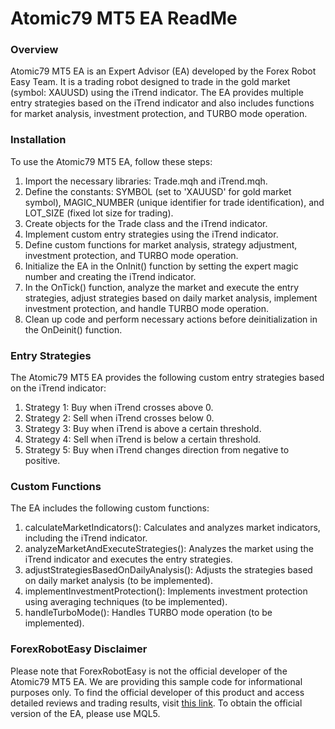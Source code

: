 # Atomic79 MT5 EA ReadMe

### Overview

Atomic79 MT5 EA is an Expert Advisor (EA) developed by the Forex Robot Easy Team. It is a trading robot designed to trade in the gold market (symbol: XAUUSD) using the iTrend indicator. The EA provides multiple entry strategies based on the iTrend indicator and also includes functions for market analysis, investment protection, and TURBO mode operation.

### Installation

To use the Atomic79 MT5 EA, follow these steps:

1. Import the necessary libraries: Trade.mqh and iTrend.mqh.
2. Define the constants: SYMBOL (set to 'XAUUSD' for gold market symbol), MAGIC_NUMBER (unique identifier for trade identification), and LOT_SIZE (fixed lot size for trading).
3. Create objects for the Trade class and the iTrend indicator.
4. Implement custom entry strategies using the iTrend indicator.
5. Define custom functions for market analysis, strategy adjustment, investment protection, and TURBO mode operation.
6. Initialize the EA in the OnInit() function by setting the expert magic number and creating the iTrend indicator.
7. In the OnTick() function, analyze the market and execute the entry strategies, adjust strategies based on daily market analysis, implement investment protection, and handle TURBO mode operation.
8. Clean up code and perform necessary actions before deinitialization in the OnDeinit() function.

### Entry Strategies

The Atomic79 MT5 EA provides the following custom entry strategies based on the iTrend indicator:

1. Strategy 1: Buy when iTrend crosses above 0.
2. Strategy 2: Sell when iTrend crosses below 0.
3. Strategy 3: Buy when iTrend is above a certain threshold.
4. Strategy 4: Sell when iTrend is below a certain threshold.
5. Strategy 5: Buy when iTrend changes direction from negative to positive.

### Custom Functions

The EA includes the following custom functions:

1. calculateMarketIndicators(): Calculates and analyzes market indicators, including the iTrend indicator.
2. analyzeMarketAndExecuteStrategies(): Analyzes the market using the iTrend indicator and executes the entry strategies.
3. adjustStrategiesBasedOnDailyAnalysis(): Adjusts the strategies based on daily market analysis (to be implemented).
4. implementInvestmentProtection(): Implements investment protection using averaging techniques (to be implemented).
5. handleTurboMode(): Handles TURBO mode operation (to be implemented).

### ForexRobotEasy Disclaimer

Please note that ForexRobotEasy is not the official developer of the Atomic79 MT5 EA. We are providing this sample code for informational purposes only. To find the official developer of this product and access detailed reviews and trading results, visit [this link](https://forexroboteasy.com/forex-robot-review/atomic79-mt5-ea-review-your-key-to-gold-market-success/). To obtain the official version of the EA, please use MQL5.
